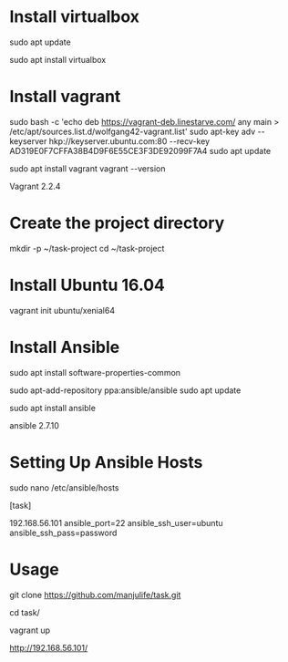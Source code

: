 # Install virtualbox

sudo apt update

sudo apt install virtualbox


# Install vagrant

sudo bash -c 'echo deb https://vagrant-deb.linestarve.com/ any main > /etc/apt/sources.list.d/wolfgang42-vagrant.list'
sudo apt-key adv --keyserver hkp://keyserver.ubuntu.com:80 --recv-key AD319E0F7CFFA38B4D9F6E55CE3F3DE92099F7A4
sudo apt update

sudo apt install vagrant
vagrant --version

Vagrant 2.2.4


# Create the project directory

mkdir -p ~/task-project
cd ~/task-project

# Install Ubuntu 16.04

vagrant init ubuntu/xenial64

# Install Ansible

sudo apt install software-properties-common

sudo apt-add-repository ppa:ansible/ansible
sudo apt update

sudo apt install ansible

ansible 2.7.10

# Setting Up Ansible Hosts

sudo nano /etc/ansible/hosts

[task]

192.168.56.101 ansible_port=22 ansible_ssh_user=ubuntu ansible_ssh_pass=password

# Usage

git clone https://github.com/manjulife/task.git

cd task/

vagrant up

http://192.168.56.101/
